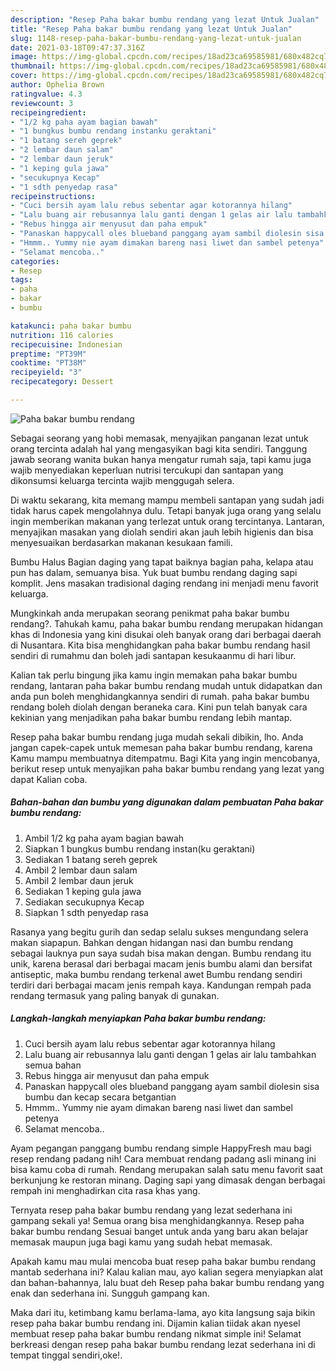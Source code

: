 ```yaml
---
description: "Resep Paha bakar bumbu rendang yang lezat Untuk Jualan"
title: "Resep Paha bakar bumbu rendang yang lezat Untuk Jualan"
slug: 1148-resep-paha-bakar-bumbu-rendang-yang-lezat-untuk-jualan
date: 2021-03-18T09:47:37.316Z
image: https://img-global.cpcdn.com/recipes/18ad23ca69585981/680x482cq70/paha-bakar-bumbu-rendang-foto-resep-utama.jpg
thumbnail: https://img-global.cpcdn.com/recipes/18ad23ca69585981/680x482cq70/paha-bakar-bumbu-rendang-foto-resep-utama.jpg
cover: https://img-global.cpcdn.com/recipes/18ad23ca69585981/680x482cq70/paha-bakar-bumbu-rendang-foto-resep-utama.jpg
author: Ophelia Brown
ratingvalue: 4.3
reviewcount: 3
recipeingredient:
- "1/2 kg paha ayam bagian bawah"
- "1 bungkus bumbu rendang instanku geraktani"
- "1 batang sereh geprek"
- "2 lembar daun salam"
- "2 lembar daun jeruk"
- "1 keping gula jawa"
- "secukupnya Kecap"
- "1 sdth penyedap rasa"
recipeinstructions:
- "Cuci bersih ayam lalu rebus sebentar agar kotorannya hilang"
- "Lalu buang air rebusannya lalu ganti dengan 1 gelas air lalu tambahkan semua bahan"
- "Rebus hingga air menyusut dan paha empuk"
- "Panaskan happycall oles blueband panggang ayam sambil diolesin sisa bumbu dan kecap secara betgantian"
- "Hmmm.. Yummy nie ayam dimakan bareng nasi liwet dan sambel petenya"
- "Selamat mencoba.."
categories:
- Resep
tags:
- paha
- bakar
- bumbu

katakunci: paha bakar bumbu 
nutrition: 116 calories
recipecuisine: Indonesian
preptime: "PT39M"
cooktime: "PT38M"
recipeyield: "3"
recipecategory: Dessert

---
```



![Paha bakar bumbu rendang](https://img-global.cpcdn.com/recipes/18ad23ca69585981/680x482cq70/paha-bakar-bumbu-rendang-foto-resep-utama.jpg)

Sebagai seorang yang hobi memasak, menyajikan panganan lezat untuk orang tercinta adalah hal yang mengasyikan bagi kita sendiri. Tanggung jawab seorang  wanita bukan hanya mengatur rumah saja, tapi kamu juga wajib menyediakan keperluan nutrisi tercukupi dan santapan yang dikonsumsi keluarga tercinta wajib menggugah selera.

Di waktu  sekarang, kita memang mampu membeli santapan yang sudah jadi tidak harus capek mengolahnya dulu. Tetapi banyak juga orang yang selalu ingin memberikan makanan yang terlezat untuk orang tercintanya. Lantaran, menyajikan masakan yang diolah sendiri akan jauh lebih higienis dan bisa menyesuaikan berdasarkan makanan kesukaan famili. 

Bumbu Halus Bagian daging yang tapat baiknya bagian paha, kelapa atau pun has dalam, semuanya bisa. Yuk buat bumbu rendang daging sapi komplit. Jens masakan tradisional daging rendang ini menjadi menu favorit keluarga.

Mungkinkah anda merupakan seorang penikmat paha bakar bumbu rendang?. Tahukah kamu, paha bakar bumbu rendang merupakan hidangan khas di Indonesia yang kini disukai oleh banyak orang dari berbagai daerah di Nusantara. Kita bisa menghidangkan paha bakar bumbu rendang hasil sendiri di rumahmu dan boleh jadi santapan kesukaanmu di hari libur.

Kalian tak perlu bingung jika kamu ingin memakan paha bakar bumbu rendang, lantaran paha bakar bumbu rendang mudah untuk didapatkan dan anda pun boleh menghidangkannya sendiri di rumah. paha bakar bumbu rendang boleh diolah dengan beraneka cara. Kini pun telah banyak cara kekinian yang menjadikan paha bakar bumbu rendang lebih mantap.

Resep paha bakar bumbu rendang juga mudah sekali dibikin, lho. Anda jangan capek-capek untuk memesan paha bakar bumbu rendang, karena Kamu mampu membuatnya ditempatmu. Bagi Kita yang ingin mencobanya, berikut resep untuk menyajikan paha bakar bumbu rendang yang lezat yang dapat Kalian coba.

<!--inarticleads1-->

##### Bahan-bahan dan bumbu yang digunakan dalam pembuatan Paha bakar bumbu rendang:

1. Ambil 1/2 kg paha ayam bagian bawah
1. Siapkan 1 bungkus bumbu rendang instan(ku geraktani)
1. Sediakan 1 batang sereh geprek
1. Ambil 2 lembar daun salam
1. Ambil 2 lembar daun jeruk
1. Sediakan 1 keping gula jawa
1. Sediakan secukupnya Kecap
1. Siapkan 1 sdth penyedap rasa


Rasanya yang begitu gurih dan sedap selalu sukses mengundang selera makan siapapun. Bahkan dengan hidangan nasi dan bumbu rendang sebagai lauknya pun saya sudah bisa makan dengan. Bumbu rendang itu unik, karena berasal dari berbagai macam jenis bumbu alami dan bersifat antiseptic, maka bumbu rendang terkenal awet Bumbu rendang sendiri terdiri dari berbagai macam jenis rempah kaya. Kandungan rempah pada rendang termasuk yang paling banyak di gunakan. 

<!--inarticleads2-->

##### Langkah-langkah menyiapkan Paha bakar bumbu rendang:

1. Cuci bersih ayam lalu rebus sebentar agar kotorannya hilang
1. Lalu buang air rebusannya lalu ganti dengan 1 gelas air lalu tambahkan semua bahan
1. Rebus hingga air menyusut dan paha empuk
1. Panaskan happycall oles blueband panggang ayam sambil diolesin sisa bumbu dan kecap secara betgantian
1. Hmmm.. Yummy nie ayam dimakan bareng nasi liwet dan sambel petenya
1. Selamat mencoba..


Ayam pegangan panggang bumbu rendang simple HappyFresh mau bagi resep rendang padang nih! Cara membuat rendang padang asli minang ini bisa kamu coba di rumah. Rendang merupakan salah satu menu favorit saat berkunjung ke restoran minang. Daging sapi yang dimasak dengan berbagai rempah ini menghadirkan cita rasa khas yang. 

Ternyata resep paha bakar bumbu rendang yang lezat sederhana ini gampang sekali ya! Semua orang bisa menghidangkannya. Resep paha bakar bumbu rendang Sesuai banget untuk anda yang baru akan belajar memasak maupun juga bagi kamu yang sudah hebat memasak.

Apakah kamu mau mulai mencoba buat resep paha bakar bumbu rendang mantab sederhana ini? Kalau kalian mau, ayo kalian segera menyiapkan alat dan bahan-bahannya, lalu buat deh Resep paha bakar bumbu rendang yang enak dan sederhana ini. Sungguh gampang kan. 

Maka dari itu, ketimbang kamu berlama-lama, ayo kita langsung saja bikin resep paha bakar bumbu rendang ini. Dijamin kalian tiidak akan nyesel membuat resep paha bakar bumbu rendang nikmat simple ini! Selamat berkreasi dengan resep paha bakar bumbu rendang lezat sederhana ini di tempat tinggal sendiri,oke!.


